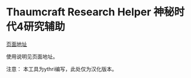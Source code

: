 Thaumcraft Research Helper 神秘时代4研究辅助
==========

[页面地址](http://crafteverywhere.github.io/tcresearch/)

使用说明见页面地址。

注意：
本工具为ythri编写，此处仅为汉化版本。
